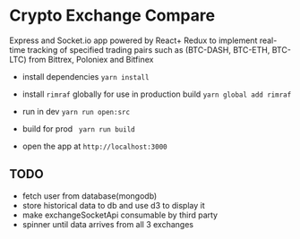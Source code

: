 # Crypto Exchange Compare

Express and Socket.io app powered by React+ Redux to implement real-time tracking of specified trading pairs such as (BTC-DASH, BTC-ETH, BTC-LTC) from Bittrex, Poloniex and Bitfinex

* install dependencies
```yarn install```
* install ``rimraf`` globally for use in production build
```yarn global add rimraf```
* run in dev
```yarn run open:src```
* build for prod
``` yarn run build```

* open the app at ```http://localhost:3000```
## TODO
* fetch user from database(mongodb)
* store historical data to db and use d3 to display it
* make exchangeSocketApi consumable by third party
* spinner until data arrives from all 3 exchanges
